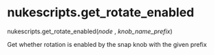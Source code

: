 # nukescripts.get_rotate_enabled
nukescripts.get_rotate_enabled(_node_ , _knob_name_prefix_)

Get whether rotation is enabled by the snap knob with the given prefix